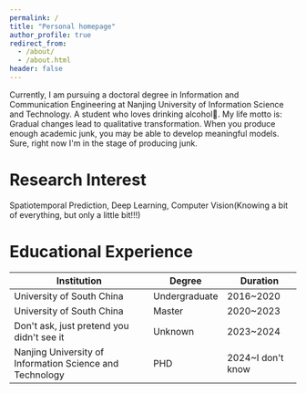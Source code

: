 ```yaml
---
permalink: /
title: "Personal homepage"
author_profile: true
redirect_from: 
  - /about/
  - /about.html
header: false
---
```


Currently, I am pursuing a doctoral degree in Information and Communication Engineering at Nanjing University of Information Science and Technology. A student who loves drinking alcohol🍺. My life motto is: Gradual changes lead to qualitative transformation. When you produce enough academic junk, you may be able to develop meaningful models. Sure, right now I'm in the stage of producing junk.


Research Interest
=====
  

  
Spatiotemporal Prediction, Deep Learning, Computer Vision(Knowing a bit of everything, but only a little bit!!!)

Educational Experience
======
  
  
  

| **Institution**                             | **Degree**       | **Duration**       |
|-----------------------------------------|--------------|----------------|
| University of South China               | Undergraduate| 2016~2020      |
| University of South China               | Master       | 2020~2023      |
| Don't ask, just pretend you didn't see it | Unknown     | 2023~2024      |
| Nanjing University of Information Science and Technology | PHD | 2024~I don't know |